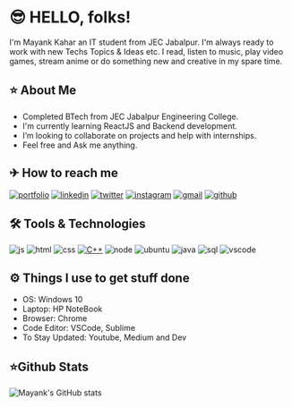 
# 😎 HELLO, folks! 

I'm Mayank Kahar an IT student from JEC Jabalpur. I'm always ready to work with new Techs Topics & Ideas etc. I read, listen to music, play video games, stream anime or do something new and creative in my spare time.


## ⭐ About Me 

- Completed BTech from JEC Jabalpur Engineering College.
- I'm currently learning ReactJS and Backend development.
- I’m looking to collaborate on projects and help with internships.
- Feel free and Ask me anything.

  
## ✈ How to reach me 
[![portfolio](https://img.shields.io/badge/my_portfolio-000?style=for-the-badge&logo=ko-fi&logoColor=white)](https://mayank2101.github.io/myweb/)
 [![linkedin](https://img.shields.io/badge/linkedin-0A66C2?style=for-the-badge&logo=linkedin&logoColor=white)](https://www.linkedin.com/in/themayankkahar//)
[![twitter](https://img.shields.io/badge/twitter-1DA1F2?style=for-the-badge&logo=twitter&logoColor=white)](https://twitter.com/mynk__1/)
[![instagram](https://img.shields.io/badge/instgram-bc2a8d?style=for-the-badge&logo=instagram&logoColor=white)](https://www.instagram.com/lovexception//)
[![gmail](https://img.shields.io/badge/mail-bb001b?style=for-the-badge&logo=gmail&logoColor=white)](https://mayankkahar1997@gmail.com/)
[![github](https://img.shields.io/badge/GitHub-100000?style=for-the-badge&logo=github&logoColor=white)](https://github.com/mayank2101/)

## 🛠 Tools & Technologies

![js](https://camo.githubusercontent.com/da839b79b282a7658a172f07e13496fb18bcf9fa624d061def0e80f47a68ff1d/68747470733a2f2f696d672e69636f6e73382e636f6d2f636f6c6f722f34382f3030303030302f6a6176617363726970742e706e67)
![html](https://camo.githubusercontent.com/91624b4794cb98081ea55063865721be4b4399472c81e66b89b37fd07aad1d92/68747470733a2f2f696d672e69636f6e73382e636f6d2f636f6c6f722f34382f3030303030302f68746d6c2d352e706e67)
![css](https://camo.githubusercontent.com/dc75aee770dff630309493116eeebd6a39c7042e4e94780a5e6c8f107bebe76f/68747470733a2f2f696d672e69636f6e73382e636f6d2f636f6c6f722f34382f3030303030302f637373332e706e67)
[![C++](https://i.imgur.com/Ao2P8iG.png)](https://isocpp.org/)
![node](https://camo.githubusercontent.com/03899ca15bc7682cad570e2638be85926777122dce4b90151d5efc897660d5cd/68747470733a2f2f696d672e69636f6e73382e636f6d2f636f6c6f722f34382f3030303030302f6e6f64656a732e706e67)
![ubuntu](https://camo.githubusercontent.com/d493542b4bf441bcd7cbaa220d12a16196e5c9e94c2a0c5dc110135c5c65b837/68747470733a2f2f696d672e69636f6e73382e636f6d2f636f6c6f722f34382f3030303030302f7562756e74752e706e67)
![java](https://img.shields.io/badge/Java-ED8B00?style=for-the-badge&logo=java&logoColor=white)
![sql](https://img.shields.io/badge/MySQL-00000F?style=for-the-badge&logo=mysql&logoColor=white)
![vscode](https://camo.githubusercontent.com/2f7d9c653bd1edd735b3db07d7c4b47ae45959e17c14053fa4f543ac93cc1a8c/68747470733a2f2f696d672e69636f6e73382e636f6d2f636f6c6f722f34382f3030303030302f76697375616c2d73747564696f2d636f64652d323031392e706e67)

## ⚙ Things I use to get stuff done

- OS: Windows 10
- Laptop: HP NoteBook
- Browser: Chrome
- Code Editor: VSCode, Sublime
- To Stay Updated: Youtube, Medium and Dev

## ⭐Github Stats

![Mayank's GitHub stats](https://github-readme-stats.vercel.app/api?username=mayank2101&show_icons=true&theme=radical)





  
